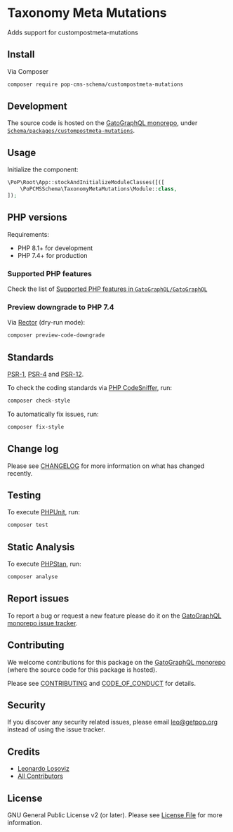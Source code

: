 # Taxonomy Meta Mutations

<!--
[![Build Status][ico-travis]][link-travis]
[![Quality Score][ico-code-quality]][link-code-quality]
[![Software License][ico-license]](LICENSE.md)
[![Latest Version on Packagist][ico-version]][link-packagist]
[![Coverage Status][ico-scrutinizer]][link-scrutinizer]
[![Total Downloads][ico-downloads]][link-downloads]
-->

Adds support for custompostmeta-mutations

## Install

Via Composer

``` bash
composer require pop-cms-schema/custompostmeta-mutations
```

## Development

The source code is hosted on the [GatoGraphQL monorepo](https://github.com/GatoGraphQL/GatoGraphQL), under [`Schema/packages/custompostmeta-mutations`](https://github.com/GatoGraphQL/GatoGraphQL/tree/master/layers/Schema/packages/custompostmeta-mutations).

## Usage

Initialize the component:

``` php
\PoP\Root\App::stockAndInitializeModuleClasses([([
    \PoPCMSSchema\TaxonomyMetaMutations\Module::class,
]);
```

## PHP versions

Requirements:

- PHP 8.1+ for development
- PHP 7.4+ for production

### Supported PHP features

Check the list of [Supported PHP features in `GatoGraphQL/GatoGraphQL`](https://github.com/GatoGraphQL/GatoGraphQL/blob/master/docs/supported-php-features.md)

### Preview downgrade to PHP 7.4

Via [Rector](https://github.com/rectorphp/rector) (dry-run mode):

```bash
composer preview-code-downgrade
```

## Standards

[PSR-1](https://www.php-fig.org/psr/psr-1), [PSR-4](https://www.php-fig.org/psr/psr-4) and [PSR-12](https://www.php-fig.org/psr/psr-12).

To check the coding standards via [PHP CodeSniffer](https://github.com/squizlabs/PHP_CodeSniffer), run:

``` bash
composer check-style
```

To automatically fix issues, run:

``` bash
composer fix-style
```

## Change log

Please see [CHANGELOG](CHANGELOG.md) for more information on what has changed recently.

## Testing

To execute [PHPUnit](https://phpunit.de/), run:

``` bash
composer test
```

## Static Analysis

To execute [PHPStan](https://github.com/phpstan/phpstan), run:

``` bash
composer analyse
```

## Report issues

To report a bug or request a new feature please do it on the [GatoGraphQL monorepo issue tracker](https://github.com/GatoGraphQL/GatoGraphQL/issues).

## Contributing

We welcome contributions for this package on the [GatoGraphQL monorepo](https://github.com/GatoGraphQL/GatoGraphQL) (where the source code for this package is hosted).

Please see [CONTRIBUTING](CONTRIBUTING.md) and [CODE_OF_CONDUCT](CODE_OF_CONDUCT.md) for details.

## Security

If you discover any security related issues, please email leo@getpop.org instead of using the issue tracker.

## Credits

- [Leonardo Losoviz][link-author]
- [All Contributors][link-contributors]

## License

GNU General Public License v2 (or later). Please see [License File](LICENSE.md) for more information.

[ico-version]: https://img.shields.io/packagist/v/pop-cms-schema/custompostmeta-mutations.svg?style=flat-square
[ico-license]: https://img.shields.io/badge/license-GPLv2-brightgreen.svg?style=flat-square
[ico-travis]: https://img.shields.io/travis/pop-cms-schema/custompostmeta-mutations/master.svg?style=flat-square
[ico-scrutinizer]: https://img.shields.io/scrutinizer/coverage/g/pop-cms-schema/custompostmeta-mutations.svg?style=flat-square
[ico-code-quality]: https://img.shields.io/scrutinizer/g/pop-cms-schema/custompostmeta-mutations.svg?style=flat-square
[ico-downloads]: https://img.shields.io/packagist/dt/pop-cms-schema/custompostmeta-mutations.svg?style=flat-square

[link-packagist]: https://packagist.org/packages/pop-cms-schema/custompostmeta-mutations
[link-travis]: https://travis-ci.org/pop-cms-schema/custompostmeta-mutations
[link-scrutinizer]: https://scrutinizer-ci.com/g/pop-cms-schema/custompostmeta-mutations/code-structure
[link-code-quality]: https://scrutinizer-ci.com/g/pop-cms-schema/custompostmeta-mutations
[link-downloads]: https://packagist.org/packages/pop-cms-schema/custompostmeta-mutations
[link-author]: https://github.com/leoloso
[link-contributors]: ../../../../../../contributors
